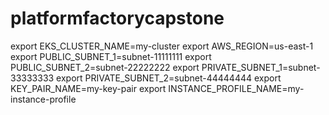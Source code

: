 # platformfactorycapstone
export EKS_CLUSTER_NAME=my-cluster
export AWS_REGION=us-east-1
export PUBLIC_SUBNET_1=subnet-11111111
export PUBLIC_SUBNET_2=subnet-22222222
export PRIVATE_SUBNET_1=subnet-33333333
export PRIVATE_SUBNET_2=subnet-44444444
export KEY_PAIR_NAME=my-key-pair
export INSTANCE_PROFILE_NAME=my-instance-profile
